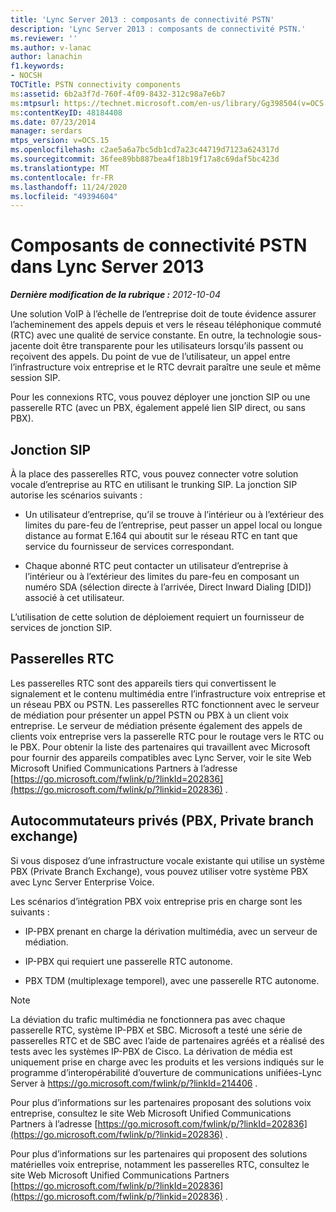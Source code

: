 ```yaml
---
title: 'Lync Server 2013 : composants de connectivité PSTN'
description: 'Lync Server 2013 : composants de connectivité PSTN.'
ms.reviewer: ''
ms.author: v-lanac
author: lanachin
f1.keywords:
- NOCSH
TOCTitle: PSTN connectivity components
ms:assetid: 6b2a3f7d-760f-4f09-8432-312c98a7e6b7
ms:mtpsurl: https://technet.microsoft.com/en-us/library/Gg398504(v=OCS.15)
ms:contentKeyID: 48184408
ms.date: 07/23/2014
manager: serdars
mtps_version: v=OCS.15
ms.openlocfilehash: c2ae5a6a7bc5db1cd7a23c44719d7123a624317d
ms.sourcegitcommit: 36fee89bb887bea4f18b19f17a8c69daf5bc423d
ms.translationtype: MT
ms.contentlocale: fr-FR
ms.lasthandoff: 11/24/2020
ms.locfileid: "49394604"
---
```

# <a name="pstn-connectivity-components-in-lync-server-2013"></a>Composants de connectivité PSTN dans Lync Server 2013

<div data-xmlns="http://www.w3.org/1999/xhtml">

<div class="topic" data-xmlns="http://www.w3.org/1999/xhtml" data-msxsl="urn:schemas-microsoft-com:xslt" data-cs="https://msdn.microsoft.com/">

<div data-asp="https://msdn2.microsoft.com/asp">



</div>

<div id="mainSection">

<div id="mainBody">

<span> </span>

_**Dernière modification de la rubrique :** 2012-10-04_

Une solution VoIP à l’échelle de l’entreprise doit de toute évidence assurer l’acheminement des appels depuis et vers le réseau téléphonique commuté (RTC) avec une qualité de service constante. En outre, la technologie sous-jacente doit être transparente pour les utilisateurs lorsqu’ils passent ou reçoivent des appels. Du point de vue de l’utilisateur, un appel entre l’infrastructure voix entreprise et le RTC devrait paraître une seule et même session SIP.

Pour les connexions RTC, vous pouvez déployer une jonction SIP ou une passerelle RTC (avec un PBX, également appelé lien SIP direct, ou sans PBX).

<div>

## <a name="sip-trunking"></a>Jonction SIP

À la place des passerelles RTC, vous pouvez connecter votre solution vocale d’entreprise au RTC en utilisant le trunking SIP. La jonction SIP autorise les scénarios suivants :

  - Un utilisateur d’entreprise, qu’il se trouve à l’intérieur ou à l’extérieur des limites du pare-feu de l’entreprise, peut passer un appel local ou longue distance au format E.164 qui aboutit sur le réseau RTC en tant que service du fournisseur de services correspondant.

  - Chaque abonné RTC peut contacter un utilisateur d’entreprise à l’intérieur ou à l’extérieur des limites du pare-feu en composant un numéro SDA (sélection directe à l’arrivée, Direct Inward Dialing [DID]) associé à cet utilisateur.

L’utilisation de cette solution de déploiement requiert un fournisseur de services de jonction SIP.

</div>

<div>

## <a name="pstn-gateways"></a>Passerelles RTC

Les passerelles RTC sont des appareils tiers qui convertissent le signalement et le contenu multimédia entre l’infrastructure voix entreprise et un réseau PBX ou PSTN. Les passerelles RTC fonctionnent avec le serveur de médiation pour présenter un appel PSTN ou PBX à un client voix entreprise. Le serveur de médiation présente également des appels de clients voix entreprise vers la passerelle RTC pour le routage vers le RTC ou le PBX. Pour obtenir la liste des partenaires qui travaillent avec Microsoft pour fournir des appareils compatibles avec Lync Server, voir le site Web Microsoft Unified Communications Partners à l’adresse [https://go.microsoft.com/fwlink/p/?linkId=202836](https://go.microsoft.com/fwlink/p/?linkid=202836) .

</div>

<div>

## <a name="private-branch-exchanges"></a>Autocommutateurs privés (PBX, Private branch exchange)

Si vous disposez d’une infrastructure vocale existante qui utilise un système PBX (Private Branch Exchange), vous pouvez utiliser votre système PBX avec Lync Server Enterprise Voice.

Les scénarios d’intégration PBX voix entreprise pris en charge sont les suivants :

  - IP-PBX prenant en charge la dérivation multimédia, avec un serveur de médiation.

  - IP-PBX qui requiert une passerelle RTC autonome.

  - PBX TDM (multiplexage temporel), avec une passerelle RTC autonome.

<div>


> [!NOTE]  
> La déviation du trafic multimédia ne fonctionnera pas avec chaque passerelle RTC, système IP-PBX et SBC. Microsoft a testé une série de passerelles RTC et de SBC avec l’aide de partenaires agréés et a réalisé des tests avec les systèmes IP-PBX de Cisco. La dérivation de média est uniquement prise en charge avec les produits et les versions indiqués sur le programme d’interopérabilité d’ouverture de communications unifiées-Lync Server à <A href="https://go.microsoft.com/fwlink/p/?linkid=214406">https://go.microsoft.com/fwlink/p/?linkId=214406</A> .



</div>

Pour plus d’informations sur les partenaires proposant des solutions voix entreprise, consultez le site Web Microsoft Unified Communications Partners à l’adresse [https://go.microsoft.com/fwlink/p/?linkId=202836](https://go.microsoft.com/fwlink/p/?linkid=202836) .

Pour plus d’informations sur les partenaires qui proposent des solutions matérielles voix entreprise, notamment les passerelles RTC, consultez le site Web Microsoft Unified Communications Partners [https://go.microsoft.com/fwlink/p/?linkId=202836](https://go.microsoft.com/fwlink/p/?linkid=202836) .

</div>

</div>

<span> </span>

</div>

</div>

</div>

